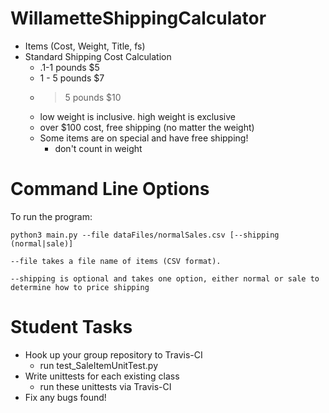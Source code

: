 WillametteShippingCalculator
============================
* Items (Cost, Weight, Title, fs)
* Standard Shipping Cost Calculation
  * .1-1 pounds $5
  * 1 - 5 pounds $7
  * > 5 pounds $10
  * low weight is inclusive. high weight is exclusive
  * over $100 cost, free shipping (no matter the weight)
  * Some items are on special and have free shipping!
    * don't count in weight

Command Line Options
====================
To run the program:
```
python3 main.py --file dataFiles/normalSales.csv [--shipping (normal|sale)]

--file takes a file name of items (CSV format).

--shipping is optional and takes one option, either normal or sale to determine how to price shipping

```



Student Tasks
=============
* Hook up your group repository to Travis-CI
  * run test_SaleItemUnitTest.py
* Write unittests for each existing class
  * run these unittests via Travis-CI
* Fix any bugs found!


